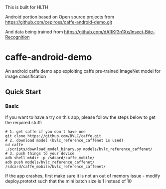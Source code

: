
This is built for HLTH

Android portion based on Open source projects from
https://github.com/cepiross/caffe-android-demo.git

And data being trained from
https://github.com/dARKf3n1Xx/Insect-Bite-Recognition

caffe-android-demo
==================
An android caffe demo app exploiting caffe pre-trained ImageNet model for image classification

## Quick Start

### Basic

If you want to have a try on this app, please follow the steps below to get the required stuff:
```shell
# 1. get caffe if you don't have one
git clone https://github.com/BVLC/caffe.git
# 2. download model (bvlc_reference_caffenet is used)
cd caffe
./scripts/download_model_binary.py models/bvlc_reference_caffenet/
# 3. push things to your device
adb shell mkdir -p /sdcard/caffe_mobile/
adb push models/bvlc_reference_caffenet/ /sdcard/caffe_mobile/bvlc_reference_caffenet/
```
If the app crashes, first make sure it is not an out of memory issue - modify deploy.prototxt such that the mini batch size is 1 instead of 10
